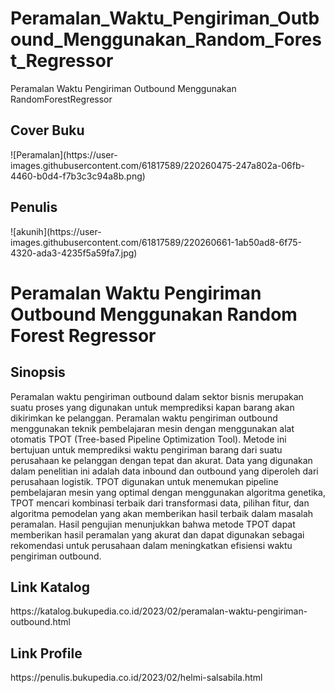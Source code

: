 # Peramalan_Waktu_Pengiriman_Outbound_Menggunakan_Random_Forest_Regressor
Peramalan Waktu Pengiriman Outbound Menggunakan RandomForestRegressor

<h2>Cover Buku</h2>
![Peramalan](https://user-images.githubusercontent.com/61817589/220260475-247a802a-06fb-4460-b0d4-f7b3c3c94a8b.png)

<h2>Penulis</h2>
![akunih](https://user-images.githubusercontent.com/61817589/220260661-1ab50ad8-6f75-4320-ada3-4235f5a59fa7.jpg)

<h1>Peramalan Waktu Pengiriman Outbound Menggunakan Random Forest Regressor</h1>

<h2>Sinopsis</h2>
<p>Peramalan waktu pengiriman outbound dalam sektor bisnis merupakan suatu proses yang digunakan untuk memprediksi kapan barang akan dikirimkan ke pelanggan. Peramalan waktu pengiriman outbound menggunakan teknik pembelajaran mesin dengan menggunakan alat otomatis TPOT (Tree-based Pipeline Optimization Tool). Metode ini bertujuan untuk memprediksi waktu pengiriman barang dari suatu perusahaan ke pelanggan dengan tepat dan akurat. Data yang digunakan dalam penelitian ini adalah data inbound dan outbound yang diperoleh dari perusahaan logistik. TPOT digunakan untuk menemukan pipeline pembelajaran mesin yang optimal dengan menggunakan algoritma genetika, TPOT mencari kombinasi terbaik dari transformasi data, pilihan fitur, dan algoritma pemodelan yang akan memberikan hasil terbaik dalam masalah peramalan. Hasil pengujian menunjukkan bahwa metode TPOT dapat memberikan hasil peramalan yang akurat dan dapat digunakan sebagai rekomendasi untuk perusahaan dalam meningkatkan efisiensi waktu pengiriman outbound.</p>

<h2>Link Katalog</h2>
<p>https://katalog.bukupedia.co.id/2023/02/peramalan-waktu-pengiriman-outbound.html</p>

<h2>Link Profile</h2>
<p>https://penulis.bukupedia.co.id/2023/02/helmi-salsabila.html</p>
